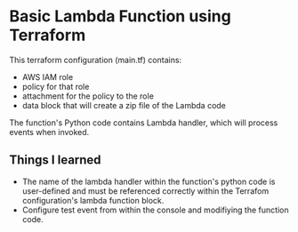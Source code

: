 # Basic Lambda Function using Terraform


This terraform configuration (main.tf) contains:
* AWS IAM role
* policy for that role
* attachment for the policy to the role
* data block that will create a zip file of the Lambda code

The function's Python code contains Lambda handler, which will process events when invoked.

 

## Things I learned
* The name of the lambda handler within the function's python code is user-defined and must be referenced correctly within the Terrafom configuration's lambda function block. 
* Configure test event from within the console and modifiying the function code. 

